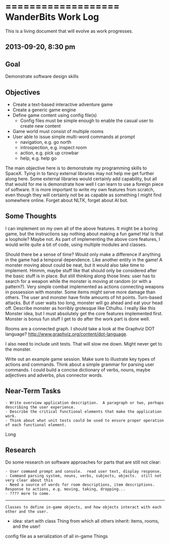 ===================
WanderBits Work Log
===================

This is a living document that will evolve as work progresses.


2013-09-20, 8:30 pm
-------------------

Goal
----

Demonstrate software design skills


Objectives
----------

 - Create a text-based interactive adventure game
 - Create a generic game engine
 - Define game content using config file(s)
   - Config files must be simple enough to enable the casual user to create new content
 - Game world must consist of multiple rooms
 - User able to issue simple multi-word commands at prompt
   - navigation, e.g. go north
   - introspection, e.g. inspect room
   - action, e.g. pick up crowbar
   - help, e.g. help go




The main objective here is to demonstrate my programming skills to SpaceX.  Tying in to fancy external libraries may not help me get further along here.  Some external libraries would certainly add capability, but all that would for me is demonstrate how well I can learn to use a foreign piece of software.  It is more important to write my own features from scratch, even though they will certainly not be as capable as something I might find somewhere online.  Forget about NLTK, forget about AI bot.



Some Thoughts
-------------

I can implement on my own all of the above features.  It might be a boring game, but the instructions say nothing about making a fun game!  Ha!  Is that a loophole?  Maybe not.  As part of implementing the above core features, I would write quite a bit of code, using multiple modules and classes.

Should there be a sense of time?  Would only make a difference if anything in the game had a temporal dependence.  Like another entity in the game!  A monster moving about could be neat, but it would also take time to implement.  Hmmm, maybe stuff like that should only be considered after the basic stuff is in place.  But still thinking along those lines: user has to search for a weapon while the monster is moving at random (or with a pattern?).  Very simple combat implemented as actions connecting weapons in possession with monster.  Some items might serve more damage than others.  The user and monster have finite amounts of hit points.  Turn-based attacks.  But if user waits too long, monster will go ahead and eat your head off.  Describe monster as horribly grotesque like Cthulhu.  I really like this Monster idea, but I must absolutely get the core features implemented first.  Monster is bonus fun stuff I get to do after the work part is done well.

Rooms are a connected graph.  I should take a look at the Graphviz DOT language?  http://www.graphviz.org/content/dot-language.

I also need to include unit tests.  That will slow me down.  Might never get to the monster.

Write out an example game session.  Make sure to illustrate key types of actions and commands.  Think about a simple grammar for parsing user commands.  I could build a concise dictionary of verbs, nouns, maybe adjectives and adverbs, plus connector words.

Near-Term Tasks
---------------

    - Write overview application description.  A paragraph or two, perhaps describing the user experience.
    - Describe the critical functional elements that make the application work.
    - Think about what unit tests could be used to ensure proper operation of each functional element.

Long

Research
--------

Do some research on software approaches for parts that are still not clear:

    - User command prompt and console.  read user text, display response.
    - Command parsing system, nouns, verbs, subjects, objects.  still not very clear about this
    - Need a source of words for room descriptions, item descriptions.  Response to actions, e.g. moving, taking, dropping...
    - ???? more to come.


-----

    Classes to define in-game objects, and how objects interact with each other and the user.
 - idea: start with class Thing from which all others inherit: items, rooms, and the user!

config file as a serialization of all in-game Things
